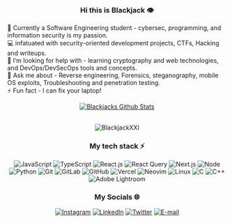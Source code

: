 <h3 align="center">Hi this is Blackjack 👁️ </h3>

🔭 Currently a Software Engineering student - cybersec, programming, and information security is my passion.<br>💻 infatuated with security-oriented development projects, CTFs, Hacking and writeups.<br>🤝 I’m looking for help with - learning cryptography and web technologies, and DevOps/DevSecOps tools and concepts.<br>💬 Ask me about - Reverse engineering, Forensics, steganography, mobile OS exploits, Troubleshooting and penetration testing.<br>⚡ Fun fact - I can fix your laptop!

<div align="center" gap="5px">
  <a href="https://github.com/BlackjackXXI/github-readme-stats"><img align="center" src="https://github-readme-stats.vercel.app/api?username=BlackjackXXI&theme=github_dark&show_icons=true&hide_border=true" alt="Blackjacks Github Stats" /></a>
  <br /> 
<!--
  <a align="center" href="https://github.com/BlackjackXXI/github-readme-stats"><img align="center" src="https://github-readme-stats.vercel.app/api/top-langs/?username=BlackjackXXI&theme=github_dark&layout=compact&hide_border=true" /></a>
-->
<div>
<br />
<p align="center"> <img src="https://komarev.com/ghpvc/?username=Zeddnyx&label=Profile%20views&color=0e75b6&style=flat" alt="BlackjackXXI" /> </p>
<!---
![](https://quotes-github-readme.vercel.app/api?type=vetical&theme=radical)
--->
  
###  My tech stack ⚡
![JavaScript](https://img.shields.io/badge/-JavaScript-%23F7DF1C?style=for-the-badgee&logo=javascript&logoColor=000000&color=%23FFCE5A)
![TypeScript](https://img.shields.io/badge/-TypeScript-007ACC?style=for-the-badgee&logo=typescript&logoColor=white)
![React.js](https://img.shields.io/badge/-React.js-%23282C34?style=for-the-badgee&logo=react)
![React Query](https://img.shields.io/badge/-React%20Query-FF4154?style=for-the-badgee&logo=react%20query&logoColor=white)
![Next.js](https://img.shields.io/badge/-Next.js-%23000000?style=for-the-badgee&logo=nextdotjs)
![Node](https://img.shields.io/badge/node.js-6DA55F?style=for-the-badgee&logo=node.js&logoColor=white)
![Python](https://img.shields.io/badge/python-black?style=for-the-badgee&logo=python&logoColor=yellow)
![Git](https://img.shields.io/badge/-Git-%23F05032?style=for-the-badgee&logo=git&logoColor=%23ffffff)
![GitLab](https://img.shields.io/badge/gitlab-%23181717.svg?style=for-the-badgee&logo=gitlab)
![GitHub](https://img.shields.io/badge/-GitHub-181717?style=for-the-badgee&logo=github)
![Vercel](https://img.shields.io/badge/vercel-%23000000.svg?style=for-the-badgee&logo=vercel&logoColor=white)
![Neovim](https://img.shields.io/badge/neovim-%23000000.svg?style=for-the-badgee&logo=neovim&logoColor=white)
![Linux](https://img.shields.io/badge/linux-%23000000.svg?style=for-the-badgee&logo=linux&logoColor=white)
![C](https://img.shields.io/badge/c-%2300599C.svg?style=c&logo=c&logoColor=white)
![C++](https://img.shields.io/badge/c++-%2300599C.svg?style=plastic&logo=c%2B%2B&logoColor=white)
![Adobe Lightroom](https://img.shields.io/badge/Adobe%20Lightroom-31A8FF.svg?style=plastic&logo=Adobe%20Lightroom&logoColor=white)

### My Socials 🌐
[![Instagram](https://img.shields.io/badge/Instagram-%23E4405F.svg?logo=Instagram&logoColor=white)](https://www.instagram.com/blvckjvck_xxi)
[![LinkedIn](https://img.shields.io/badge/LinkedIn-%230077B5.svg?logo=linkedin&logoColor=white)](https://www.linkedin.com/in/blackjackxxi/)
[![Twitter](https://img.shields.io/badge/Twitter-%231DA1F2.svg?logo=Twitter&logoColor=white)](https://twitter.com/Blvckjvck_XXi)
[![E-mail](https://img.shields.io/badge/Email-%230077B5.svg?logo=Gmail&logoColor=white)](mailto:oussamabouaoued@gmail.com)

